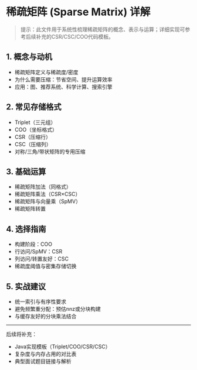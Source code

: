 # 稀疏矩阵 (Sparse Matrix) 详解

> 提示：此文件用于系统性梳理稀疏矩阵的概念、表示与运算；详细实现可参考后续补充的CSR/CSC/COO代码模板。

## 1. 概念与动机
- 稀疏矩阵定义与稀疏度/密度
- 为什么需要压缩：节省空间、提升运算效率
- 应用：图、推荐系统、科学计算、搜索引擎

## 2. 常见存储格式
- Triplet（三元组）
- COO（坐标格式）
- CSR（压缩行）
- CSC（压缩列）
- 对称/三角/带状矩阵的专用压缩

## 3. 基础运算
- 稀疏矩阵加法（同格式）
- 稀疏矩阵乘法（CSR×CSC）
- 稀疏矩阵与向量乘（SpMV）
- 稀疏矩阵转置

## 4. 选择指南
- 构建阶段：COO
- 行访问/SpMV：CSR
- 列访问/转置友好：CSC
- 稀疏度阈值与密集存储切换

## 5. 实战建议
- 统一索引与有序性要求
- 避免频繁重分配：预估nnz或分块构建
- 与缓存友好的分块乘法结合

---

后续将补充：
- Java实现模板（Triplet/COO/CSR/CSC）
- 复杂度与内存占用的对比表
- 典型面试题目链接与解析